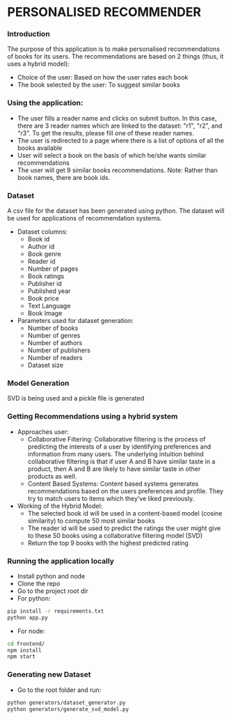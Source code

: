 # PERSONALISED RECOMMENDER

### Introduction
The purpose of this application is to make personalised recommendations of books for its users. The recommendations are based on 2 things (thus, it uses a hybrid model):
- Choice of the user: Based on how the user rates each book
- The book selected by the user: To suggest similar books

### Using the application:
- The user fills a reader name and clicks on submit button. In this case, there are 3 reader names which are linked to the dataset: "r1", "r2", and "r3". To get the results, please fill one of these reader names.
- The user is redirected to a page where there is a list of options of all the books available
- User will select a book on the basis of which he/she wants similar recommendations
- The user will get 9 similar books recommendations.
Note: Rather than book names, there are book ids.

### Dataset
A csv file for the dataset has been generated using python. The dataset will be used for applications of recommendation systems.
- Dataset columns:
    - Book id
    - Author id
    - Book genre
    - Reader id
    - Number of pages
    - Book ratings
    - Publisher id
    - Published year
    - Book price
    - Text Language
    - Book Image
- Parameters used for dataset generation:
    - Number of books
    - Number of genres
    - Number of authors
    - Number of publishers
    - Number of readers
    - Dataset size

### Model Generation
SVD is being used and a pickle file is generated 

### Getting Recommendations using a hybrid system
- Approaches user:
    - Collaborative Filtering: Collaborative filtering is the process of predicting the interests of a user by identifying preferences and information from many users.  The underlying intuition behind collaborative filtering is that if user A and B have similar taste in a product, then A and B are likely to have similar taste in other products as well.
    - Content Based Systems: Content based systems generates recommendations based on the users preferences and profile. They try to match users to items which they’ve liked previously.
- Working of the Hybrid Model:
    - The selected book id will be used in a content-based model (cosine similarity) to compute 50 most similar books
    - The reader id will be used to predict the ratings the user might give to these 50 books using a collaborative filtering model (SVD)
    - Return the top 9 books with the highest predicted rating

### Running the application locally
- Install python and node
- Clone the repo
- Go to the project root dir
- For python:
```bash
pip install -r requirements.txt
python app.py
```
- For node:
```bash
cd frontend/
npm install
npm start
```
### Generating new Dataset
- Go to the root folder and run:
```bash
python generators/dataset_generator.py
python generators/generate_svd_model.py
```